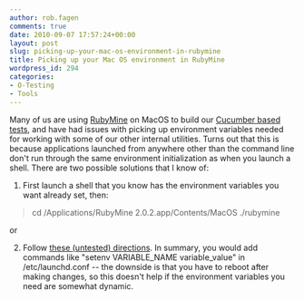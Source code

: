 ```yaml
---
author: rob.fagen
comments: true
date: 2010-09-07 17:57:24+00:00
layout: post
slug: picking-up-your-mac-os-environment-in-rubymine
title: Picking up your Mac OS environment in RubyMine
wordpress_id: 294
categories:
- O-Testing
- Tools
---
```


Many of us are using [RubyMine](http://www.jetbrains.com/ruby/) on MacOS to build our [Cucumber based tests](http://cukes.info/), and have had issues with picking up environment variables needed for working with some of our other internal utilities. Turns out that this is because applications launched from anywhere other than the command line don't run through the same environment initialization as when you launch a shell. There are two possible solutions that I know of:

1. First launch a shell that you know has the environment variables you want already set, then:
> cd /Applications/RubyMine 2.0.2.app/Contents/MacOS
> ./rubymine

or

2. Follow [these (untested) directions](http://www.digitaledgesw.com/node/31). In summary, you would add commands like "setenv VARIABLE_NAME variable_value" in /etc/launchd.conf  -- the downside is that you have to reboot after making changes, so this doesn't help if the environment variables you need are somewhat dynamic.
